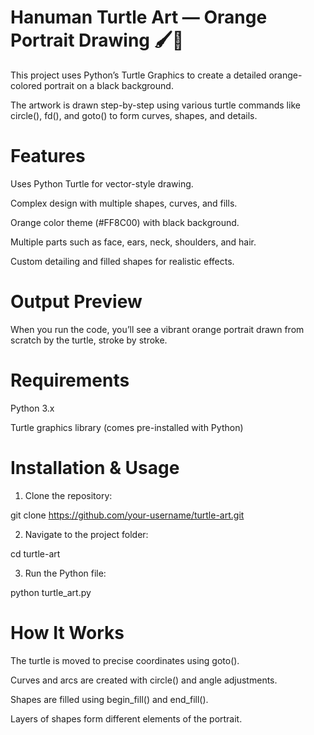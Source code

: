 # Hanuman Turtle Art — Orange Portrait Drawing 🖌️🐢
This project uses Python’s Turtle Graphics to create a detailed orange-colored portrait on a black background.

The artwork is drawn step-by-step using various turtle commands like circle(), fd(), and goto() to form curves, shapes, and details.

# Features
Uses Python Turtle for vector-style drawing.

Complex design with multiple shapes, curves, and fills.

Orange color theme (#FF8C00) with black background.

Multiple parts such as face, ears, neck, shoulders, and hair.

Custom detailing and filled shapes for realistic effects.

# Output Preview
When you run the code, you’ll see a vibrant orange portrait drawn from scratch by the turtle, stroke by stroke.


# Requirements
Python 3.x

Turtle graphics library (comes pre-installed with Python)

# Installation & Usage
1. Clone the repository:

git clone https://github.com/your-username/turtle-art.git

2. Navigate to the project folder:

cd turtle-art

3. Run the Python file:

python turtle_art.py

# How It Works
The turtle is moved to precise coordinates using goto().

Curves and arcs are created with circle() and angle adjustments.

Shapes are filled using begin_fill() and end_fill().

Layers of shapes form different elements of the portrait.
